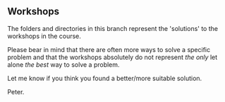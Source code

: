 ## Workshops
The folders and directories in this branch represent the 'solutions' to the workshops in the course.

Please bear in mind that there are often more ways to solve a specific problem and that the workshops absolutely do not represent *the only* let alone *the best* way to solve a problem.

Let me know if you think you found a better/more suitable solution.

Peter.
  
